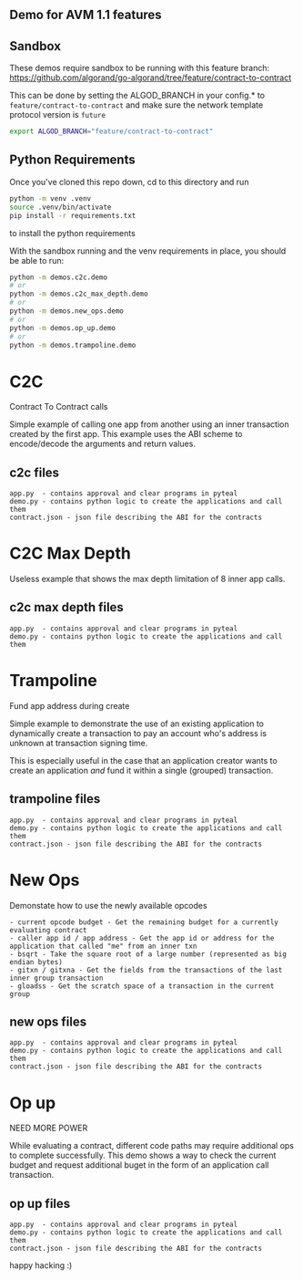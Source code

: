 Demo for AVM 1.1 features
-------------------------


## Sandbox 

These demos require sandbox to be running with this feature branch: https://github.com/algorand/go-algorand/tree/feature/contract-to-contract

This can be done by setting the ALGOD_BRANCH in your config.* to `feature/contract-to-contract` and make sure the network template protocol version is `future`
```sh
export ALGOD_BRANCH="feature/contract-to-contract"
```


## Python Requirements

Once you've cloned this repo down, cd to this directory and run

```sh
python -m venv .venv
source .venv/bin/activate
pip install -r requirements.txt
```

to install the python requirements

With the sandbox running and the venv requirements in place, you should be able to run:

```sh
python -m demos.c2c.demo
# or
python -m demos.c2c_max_depth.demo
# or
python -m demos.new_ops.demo
# or
python -m demos.op_up.demo
# or
python -m demos.trampoline.demo
```

# C2C 

Contract To Contract calls

Simple example of calling one app from another using an inner transaction created by the first app.  This example uses the ABI scheme to encode/decode the arguments and return values.

## c2c files

    app.py  - contains approval and clear programs in pyteal
    demo.py - contains python logic to create the applications and call them
    contract.json - json file describing the ABI for the contracts


# C2C Max Depth

Useless example that shows the max depth limitation of 8 inner app calls.


## c2c max depth files

    app.py  - contains approval and clear programs in pyteal
    demo.py - contains python logic to create the applications and call them


# Trampoline

Fund app address during create

Simple example to demonstrate the use of an existing application to dynamically create a transaction to pay an account who's address is unknown at transaction signing time. 

This is especially useful in the case that an application creator wants to create an application _and_ fund it within a single (grouped) transaction.

## trampoline files

    app.py  - contains approval and clear programs in pyteal
    demo.py - contains python logic to create the applications and call them
    contract.json - json file describing the ABI for the contracts

# New Ops

Demonstate how to use the newly available opcodes

    - current opcode budget - Get the remaining budget for a currently evaluating contract
    - caller app id / app address - Get the app id or address for the application that called "me" from an inner txn
    - bsqrt - Take the square root of a large number (represented as big endian bytes)
    - gitxn / gitxna - Get the fields from the transactions of the last inner group transaction
    - gloadss - Get the scratch space of a transaction in the current group

## new ops files

    app.py  - contains approval and clear programs in pyteal
    demo.py - contains python logic to create the applications and call them
    contract.json - json file describing the ABI for the contracts

# Op up

NEED MORE POWER

While evaluating a contract, different code paths may require additional ops to complete successfully. This demo shows a way to check the current budget and request additional buget in the form of an application call transaction.

## op up files

    app.py  - contains approval and clear programs in pyteal
    demo.py - contains python logic to create the applications and call them
    contract.json - json file describing the ABI for the contracts




happy hacking :)